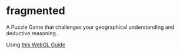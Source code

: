 # fragmented
A Puzzle Game that challenges your geographical understanding and deductive reasoning.

Using [this WebGL Guide]((https://developer.mozilla.org/en-US/docs/Web/API/WebGL_API/Tutorial))
